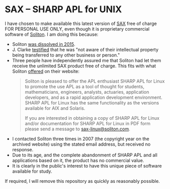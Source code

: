 # SAX – SHARP APL for UNIX

I have chosen to make available this latest version of [SAX](https://apl.wiki/SAX) free of charge FOR PERSONAL USE ONLY, even though it is proprietary commercial software of [Soliton](https://en.wikipedia.org/wiki/Soliton_Incorporated). I am doing this because:
* Soliton [was dissolved in 2015](https://www.ic.gc.ca/app/scr/cc/CorporationsCanada/fdrlCrpDtls.html?corpId=3214532).
* J. Clarke [testified](https://groups.google.com/g/comp.lang.apl/c/RmYZT3uXEso/m/1CoDs690BwAJ) that he was "not aware of their intellectual property being transferred to any other business or person."
* Three people have independently assured me that Soliton had let them receive the unlimited SAX product free of charge. This fits with what Soliton [offered](https://web.archive.org/web/20150228103547/http://www.soliton.com:80/solutions-linux.html) on their website:
  > Soliton is pleased to offer the APL enthusiast SHARP APL for Linux to promote the use APL as a tool of thought for students, mathematicians, engineers, analysts, actuaries, application developers, and as a rapid application development environment. SHARP APL for Linux has the same functionality as the versions available for AIX and Solaris.
  >
  > If you are interested in obtaining a copy of SHARP APL for Linux and/or documentation for SHARP APL for Linux in PDF form please send a message to sax-linux@soliton.com.
* I contacted Soliton three times in 2007 (the copyright year on the archived website) using the stated email address, but received no response.
* Due to its age, and the complete abandonment of SHARP APL and all applications based on it, the product has no commercial value.
* It is clearly in the public's interest to have this unique piece of software available for study.

If required, I will remove this repository as quickly as reasonably possible. 
